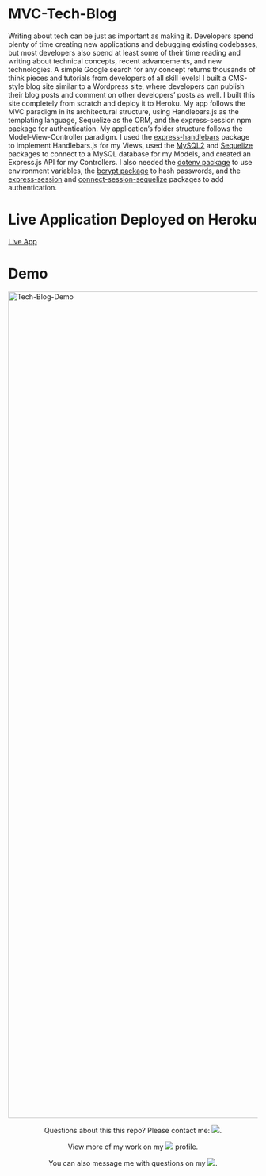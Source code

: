 # MVC-Tech-Blog
Writing about tech can be just as important as making it. Developers spend plenty of time creating new applications and debugging existing codebases, but most developers also spend at least some of their time reading and writing about technical concepts, recent advancements, and new technologies. A simple Google search for any concept returns thousands of think pieces and tutorials from developers of all skill levels!  I built a CMS-style blog site similar to a Wordpress site, where developers can publish their blog posts and comment on other developers’ posts as well. I built this site completely from scratch and deploy it to Heroku. My app follows the MVC paradigm in its architectural structure, using Handlebars.js as the templating language, Sequelize as the ORM, and the express-session npm package for authentication. My application’s folder structure follows the Model-View-Controller paradigm. I used the [express-handlebars](https://www.npmjs.com/package/express-handlebars) package to implement Handlebars.js for my Views, used the [MySQL2](https://www.npmjs.com/package/mysql2) and [Sequelize](https://www.npmjs.com/package/sequelize) packages to connect to a MySQL database for my Models, and created an Express.js API for my Controllers.  I also needed the [dotenv package](https://www.npmjs.com/package/dotenv) to use environment variables, the [bcrypt package](https://www.npmjs.com/package/bcrypt) to hash passwords, and the [express-session](https://www.npmjs.com/package/express-session) and [connect-session-sequelize](https://www.npmjs.com/package/connect-session-sequelize) packages to add authentication.

# Live Application Deployed on Heroku

[Live App](https://model-view-control-tech-blog.herokuapp.com/)

# Demo

<a href="https://watch.screencastify.com/v/qXqef2PJLKU1JiXhzI3w"><img width="1667" alt="Tech-Blog-Demo" src="https://user-images.githubusercontent.com/52815609/142335356-ca5bca89-18a1-46c8-8bae-973e57d8eff5.png">
</a>


<p align="center">Questions about this this repo? Please contact me: <a href="mailto:carson74johnson@gmail.com"><img src="https://img.shields.io/badge/gmail-%23DD0031.svg?&style=for-the-badge&logo=gmail&logoColor=white"/></a>.</p>
<p align="center">View more of my work on my <a href="https://github.com/cjohnson74"><img src="https://img.shields.io/badge/GitHub-100000?style=for-the-badge&logo=github&logoColor=white"/></a> profile.</p> 
<p align="center">You can also message me with questions on my <a href="https://www.linkedin.com/in/carson74johnson/"><img src="https://img.shields.io/badge/LinkedIn-0077B5?style=for-the-badge&logo=linkedin&logoColor=white"/></a>.</p>
